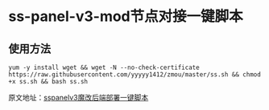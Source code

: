 # ss-panel-v3-mod节点对接一键脚本


## 使用方法


```shell
yum -y install wget && wget -N --no-check-certificate https://raw.githubusercontent.com/yyyyy1412/zmou/master/ss.sh && chmod +x ss.sh && bash ss.sh
```



原文地址：[sspanelv3魔改后端部署一键脚本](https://www.7colorblog.com/?id=32/)
